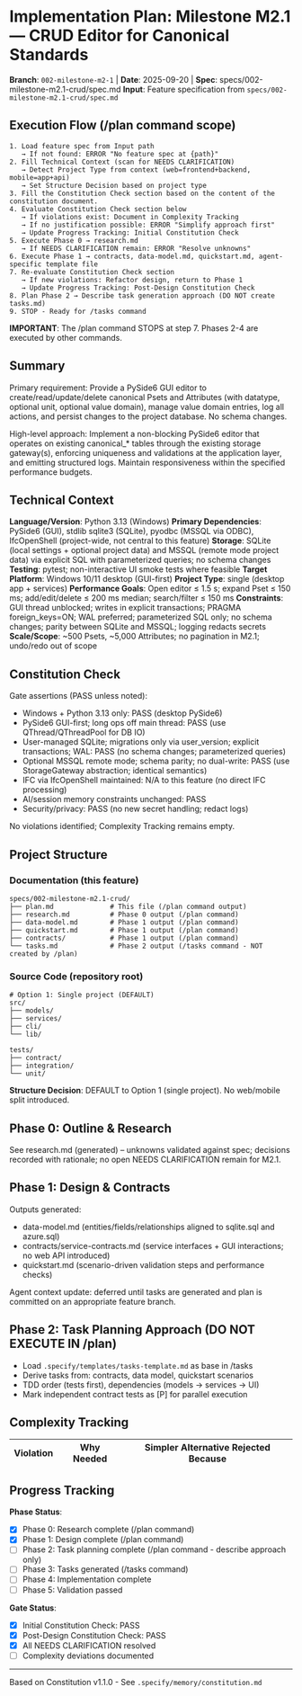 # Implementation Plan: Milestone M2.1 — CRUD Editor for Canonical Standards

**Branch**: `002-milestone-m2-1` | **Date**: 2025-09-20 | **Spec**: specs/002-milestone-m2.1-crud/spec.md
**Input**: Feature specification from `specs/002-milestone-m2.1-crud/spec.md`

## Execution Flow (/plan command scope)
```
1. Load feature spec from Input path
   → If not found: ERROR "No feature spec at {path}"
2. Fill Technical Context (scan for NEEDS CLARIFICATION)
   → Detect Project Type from context (web=frontend+backend, mobile=app+api)
   → Set Structure Decision based on project type
3. Fill the Constitution Check section based on the content of the constitution document.
4. Evaluate Constitution Check section below
   → If violations exist: Document in Complexity Tracking
   → If no justification possible: ERROR "Simplify approach first"
   → Update Progress Tracking: Initial Constitution Check
5. Execute Phase 0 → research.md
   → If NEEDS CLARIFICATION remain: ERROR "Resolve unknowns"
6. Execute Phase 1 → contracts, data-model.md, quickstart.md, agent-specific template file
7. Re-evaluate Constitution Check section
   → If new violations: Refactor design, return to Phase 1
   → Update Progress Tracking: Post-Design Constitution Check
8. Plan Phase 2 → Describe task generation approach (DO NOT create tasks.md)
9. STOP - Ready for /tasks command
```

**IMPORTANT**: The /plan command STOPS at step 7. Phases 2-4 are executed by other commands.

## Summary
Primary requirement: Provide a PySide6 GUI editor to create/read/update/delete canonical Psets and Attributes (with datatype, optional unit, optional value domain), manage value domain entries, log all actions, and persist changes to the project database. No schema changes.

High-level approach: Implement a non-blocking PySide6 editor that operates on existing canonical_* tables through the existing storage gateway(s), enforcing uniqueness and validations at the application layer, and emitting structured logs. Maintain responsiveness within the specified performance budgets.

## Technical Context
**Language/Version**: Python 3.13 (Windows)
**Primary Dependencies**: PySide6 (GUI), stdlib sqlite3 (SQLite), pyodbc (MSSQL via ODBC), IfcOpenShell (project-wide, not central to this feature)
**Storage**: SQLite (local settings + optional project data) and MSSQL (remote mode project data) via explicit SQL with parameterized queries; no schema changes
**Testing**: pytest; non-interactive UI smoke tests where feasible
**Target Platform**: Windows 10/11 desktop (GUI-first)
**Project Type**: single (desktop app + services)
**Performance Goals**: Open editor ≤ 1.5 s; expand Pset ≤ 150 ms; add/edit/delete ≤ 200 ms median; search/filter ≤ 150 ms
**Constraints**: GUI thread unblocked; writes in explicit transactions; PRAGMA foreign_keys=ON; WAL preferred; parameterized SQL only; no schema changes; parity between SQLite and MSSQL; logging redacts secrets
**Scale/Scope**: ~500 Psets, ~5,000 Attributes; no pagination in M2.1; undo/redo out of scope

## Constitution Check
Gate assertions (PASS unless noted):
- Windows + Python 3.13 only: PASS (desktop PySide6)
- PySide6 GUI-first; long ops off main thread: PASS (use QThread/QThreadPool for DB IO)
- User-managed SQLite; migrations only via user_version; explicit transactions; WAL: PASS (no schema changes; parameterized queries)
- Optional MSSQL remote mode; schema parity; no dual-write: PASS (use StorageGateway abstraction; identical semantics)
- IFC via IfcOpenShell maintained: N/A to this feature (no direct IFC processing)
- AI/session memory constraints unchanged: PASS
- Security/privacy: PASS (no new secret handling; redact logs)

No violations identified; Complexity Tracking remains empty.

## Project Structure

### Documentation (this feature)
```
specs/002-milestone-m2.1-crud/
├── plan.md              # This file (/plan command output)
├── research.md          # Phase 0 output (/plan command)
├── data-model.md        # Phase 1 output (/plan command)
├── quickstart.md        # Phase 1 output (/plan command)
├── contracts/           # Phase 1 output (/plan command)
└── tasks.md             # Phase 2 output (/tasks command - NOT created by /plan)
```

### Source Code (repository root)
```
# Option 1: Single project (DEFAULT)
src/
├── models/
├── services/
├── cli/
└── lib/

tests/
├── contract/
├── integration/
└── unit/
```

**Structure Decision**: DEFAULT to Option 1 (single project). No web/mobile split introduced.

## Phase 0: Outline & Research
See research.md (generated) – unknowns validated against spec; decisions recorded with rationale; no open NEEDS CLARIFICATION remain for M2.1.

## Phase 1: Design & Contracts
Outputs generated:
- data-model.md (entities/fields/relationships aligned to sqlite.sql and azure.sql)
- contracts/service-contracts.md (service interfaces + GUI interactions; no web API introduced)
- quickstart.md (scenario-driven validation steps and performance checks)

Agent context update: deferred until tasks are generated and plan is committed on an appropriate feature branch.

## Phase 2: Task Planning Approach (DO NOT EXECUTE IN /plan)
- Load `.specify/templates/tasks-template.md` as base in /tasks
- Derive tasks from: contracts, data model, quickstart scenarios
- TDD order (tests first), dependencies (models → services → UI)
- Mark independent contract tests as [P] for parallel execution

## Complexity Tracking
| Violation | Why Needed | Simpler Alternative Rejected Because |
|-----------|------------|-------------------------------------|

## Progress Tracking
**Phase Status**:
- [x] Phase 0: Research complete (/plan command)
- [x] Phase 1: Design complete (/plan command)
- [ ] Phase 2: Task planning complete (/plan command - describe approach only)
- [ ] Phase 3: Tasks generated (/tasks command)
- [ ] Phase 4: Implementation complete
- [ ] Phase 5: Validation passed

**Gate Status**:
- [x] Initial Constitution Check: PASS
- [x] Post-Design Constitution Check: PASS
- [x] All NEEDS CLARIFICATION resolved
- [ ] Complexity deviations documented

---
Based on Constitution v1.1.0 - See `.specify/memory/constitution.md`
